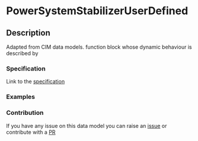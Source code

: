 # PowerSystemStabilizerUserDefined

## Description 

Adapted from CIM data models. function block whose dynamic behaviour is described by
### Specification

Link to the [specification](https://smart-data-models.github.io/dataModel.EnergyCIM/PowerSystemStabilizerUserDefined/doc/spec.md)
### Examples
### Contribution

 If you have any issue on this data model you can raise an [issue](https://github.com/smart-data-models/dataModel.EnergyCIM/issues)  or contribute with a [PR](https://github.com/smart-data-models/dataModel.EnergyCIM/pulls)